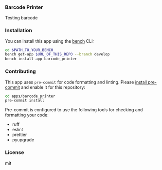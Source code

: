 ### Barcode Printer

Testing barcode

### Installation

You can install this app using the [bench](https://github.com/frappe/bench) CLI:

```bash
cd $PATH_TO_YOUR_BENCH
bench get-app $URL_OF_THIS_REPO --branch develop
bench install-app barcode_printer
```

### Contributing

This app uses `pre-commit` for code formatting and linting. Please [install pre-commit](https://pre-commit.com/#installation) and enable it for this repository:

```bash
cd apps/barcode_printer
pre-commit install
```

Pre-commit is configured to use the following tools for checking and formatting your code:

- ruff
- eslint
- prettier
- pyupgrade

### License

mit
